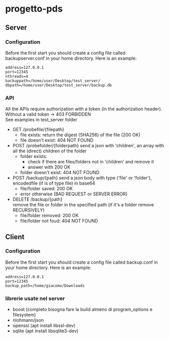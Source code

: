 # progetto-pds

## Server
### Configuration
Before the first start you should create a config file called backupserver.conf in your home directory.
Here is an example:

```
address=127.0.0.1
port=12345
nthreads=4
backuppath=/home/user/Desktop/test_server/
dbpath=/home/user/Desktop/test_server/backup.db
```

### API
All the APIs require authorization with a token (in the authorization header).
Without a valid token -> 403 FORBIDDEN  
See examples in test_server folder
- GET /probefile/{filepath}
  - file exists: return the digest (SHA256) of the file (200 OK)
  - file doesn't exist: 404 NOT FOUND
- POST /probefolder/{folderpath}
  send a json with 'children', an array with all the (direct) children of the folder
  - folder exists: 
    - check if there are files/folders not in 'children' and remove it
    - answer with 200 OK
  - folder doesn't exist: 404 NOT FOUND
- POST /backup/{path} 
  send a json body with type ('file' or 'folder'), encodedfile (if is of type file) in base64
  - file/folder saved: 200 OK
  - error otherwise (BAD REQUEST or SERVER ERROR)
- DELETE /backup/{path}  
  remove the file or folder in the specified path (if it's a folder remove RECURSIVELY)
  - file/folder removed: 200 OK
  - file/folder not foud: 404 NOT FOUND
  
## Client
### Configuration
Before the first start you should create a config file called backup.conf in your home directory.
Here is an example:

```
address=127.0.0.1
port=12345
backup_path=/home/giacomo/Downloads
```
  
### librerie usate nel server
- boost (completo bisogna fare la build almeno di program_options e filesystem)
- nlohmann/json
- openssl (apt install libssl-dev)
- sqlite (apt install libsqlite3-dev)
